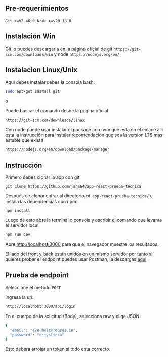 ## Pre-requerimientos

`Git >=V2.46.0`,
`Node >=v20.18.0`

## Instalación Win

Git lo puedes descargarla en la página oficial de git `https://git-scm.com/downloads/win` y node `https://nodejs.org/en/`

## Instalacion Linux/Unix

Aqui debes instalar debes la consola bash:

```bash
sudo apt-get install git
```

o

Puede buscar el comando desde la pagina oficial

`https://git-scm.com/downloads/linux`

Con node puede usar instalar el package con nvm que esta en el enlace alli esta la instrucción para instalar recomendacion que sea la version LTS mas estable que exista

`https://nodejs.org/en/download/package-manager`

## Instrucción

Primero debes clonar la app con git:

`git clone https://github.com/jsha64/app-react-prueba-tecnica`

Después de clonar entrar al directorio `cd app-react-prueba-tecnica/` e instala las dependencias con npm:

`npm install`

Luego de esto abre la terminal o consola y escribir el comando que levanta el servidor local:

`npm run dev`

Abre [http://localhost:3000](http://localhost:3000) para que el navegador muestre los resultados.

El lado del front y back están unidos en un mismo servidor por tanto si quieres probar el endpoint puedes usar Postman, la descargas [aqui](https://www.postman.com/downloads/)

## Prueba de endpoint

Seleccione el metodo `POST`

Ingresa la url:

```bash
http://localhost:3000/api/login
```

En el cuerpo de la solicitud (Body), selecciona raw y elige JSON:

```bash
{
  "email": "eve.holt@reqres.in",
  "password": "cityslicka"
}
```

Esto debera arrojar un token si todo esta correcto.
